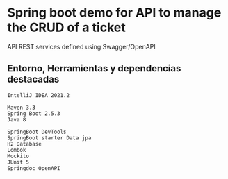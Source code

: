 # Spring boot demo for API to manage the CRUD of a ticket

API REST services defined using Swagger/OpenAPI

## Entorno, Herramientas y dependencias destacadas
	
	IntelliJ IDEA 2021.2
	
	Maven 3.3
	Spring Boot 2.5.3
	Java 8
	
	SpringBoot DevTools
	SpringBoot starter Data jpa
	H2 Database
	Lombok
	Mockito
	JUnit 5
	Springdoc OpenAPI
